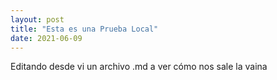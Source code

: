 ```yaml
---
layout: post
title: "Esta es una Prueba Local"
date: 2021-06-09
---
```


Editando desde vi un archivo .md a ver cómo nos sale la vaina
